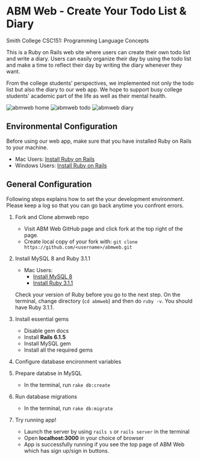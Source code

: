 # ABM Web - Create Your Todo List & Diary

Smith College CSC151: Programming Language Concepts

This is a Ruby on Rails web site where users can create their own todo list and write a diary. Users can easily organize their day by using the todo list and make a time to reflect their day by writing the diary whenever they want. 

From the college students' perspectives, we implemented not only the todo list but also the diary to our web app. We hope to support busy college students' academic part of the life as well as their mental health. 

![abmweb home](app/assets/images/top-page.png)
![abmweb todo](app/assets/images/todo-page.png)
![abmweb diary](app/assets/images/diary-page.png)

## Environmental Configuration
Before using our web app, make sure that you have installed Ruby on Rails to your machine. 

* Mac Users: [Install Ruby on Rails](https://mac.install.guide/rubyonrails/index.html)
* Windows Users: [Install Ruby on Rails](https://gorails.com/setup/windows/10)

## General Configuration
Following steps explains how to set the your development environment. Please keep a log so that you can go back anytime you confront errors. 

1. Fork and Clone abmweb repo
    - Visit ABM Web GitHub page and click fork at the top right of the page. 
    - Create local copy of your fork with: `git clone https://github.com/<username>/abmweb.git`

2. Install MySQL 8 and Ruby 3.1.1 
    - Mac Users: 
        * [Install MySQL 8](https://dev.mysql.com/downloads/mysql)
        * [Install Ruby 3.1.1](https://mac.install.guide/ruby/index.html)

    Check your version of Ruby before you go to the next step. On the terminal, change directory (`cd abmweb`) and then do `ruby -v`. You should have Ruby 3.1.1.

3. Install essential gems
    - Disable gem docs
    - Install **Rails 6.1.5** 
    - Install MySQL gem
    - Install all the required gems

4. Configure database encironment variables

5. Prepare databse in MySQL
    - In the terminal, run `rake db:create`

6. Run database migrations
    - In the terminal, run `rake db:migrate`

7. Try running app!
    - Launch the server by using `rails s` or `rails server` in the terminal
    - Open **localhost:3000** in your choice of browser
    - App is successfully running if you see the top page of ABM Web which has sign up/sign in buttons. 
